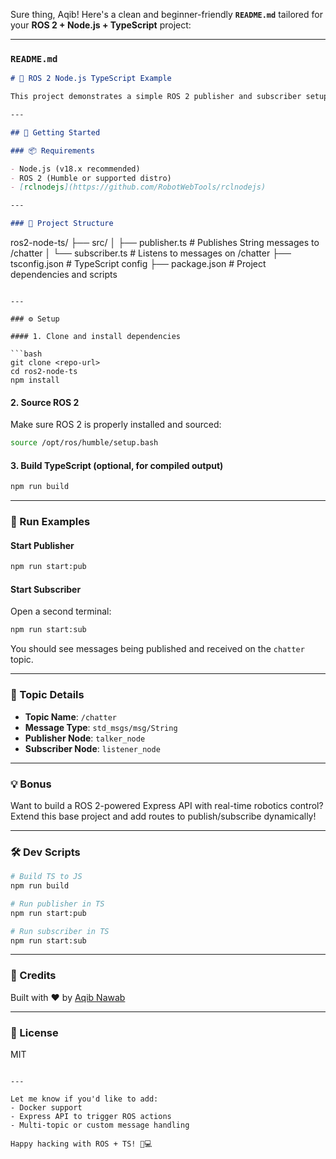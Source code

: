 Sure thing, Aqib! Here's a clean and beginner-friendly **`README.md`** tailored for your **ROS 2 + Node.js + TypeScript** project:

---

### `README.md`

```md
# 🤖 ROS 2 Node.js TypeScript Example

This project demonstrates a simple ROS 2 publisher and subscriber setup using **Node.js** and **TypeScript** via [`rclnodejs`](https://github.com/RobotWebTools/rclnodejs). Great for learning how to bridge JavaScript-based applications with the powerful ROS 2 ecosystem.

---

## 🚀 Getting Started

### 📦 Requirements

- Node.js (v18.x recommended)
- ROS 2 (Humble or supported distro)
- [rclnodejs](https://github.com/RobotWebTools/rclnodejs)

---

### 📁 Project Structure

```
ros2-node-ts/
├── src/
│   ├── publisher.ts      # Publishes String messages to /chatter
│   └── subscriber.ts     # Listens to messages on /chatter
├── tsconfig.json         # TypeScript config
├── package.json          # Project dependencies and scripts
```

---

### ⚙️ Setup

#### 1. Clone and install dependencies

```bash
git clone <repo-url>
cd ros2-node-ts
npm install
```

#### 2. Source ROS 2

Make sure ROS 2 is properly installed and sourced:

```bash
source /opt/ros/humble/setup.bash
```

#### 3. Build TypeScript (optional, for compiled output)

```bash
npm run build
```

---

### 🧪 Run Examples

#### Start Publisher

```bash
npm run start:pub
```

#### Start Subscriber

Open a second terminal:

```bash
npm run start:sub
```

You should see messages being published and received on the `chatter` topic.

---

### 📘 Topic Details

- **Topic Name**: `/chatter`
- **Message Type**: `std_msgs/msg/String`
- **Publisher Node**: `talker_node`
- **Subscriber Node**: `listener_node`

---

### 💡 Bonus

Want to build a ROS 2-powered Express API with real-time robotics control? Extend this base project and add routes to publish/subscribe dynamically!

---

### 🛠️ Dev Scripts

```bash
# Build TS to JS
npm run build

# Run publisher in TS
npm run start:pub

# Run subscriber in TS
npm run start:sub
```

---

### 🧠 Credits

Built with ❤️ by [Aqib Nawab](https://github.com/AQIB-NAWAB)

---

### 📜 License

MIT
```

---

Let me know if you'd like to add:
- Docker support
- Express API to trigger ROS actions
- Multi-topic or custom message handling

Happy hacking with ROS + TS! 🧠💻